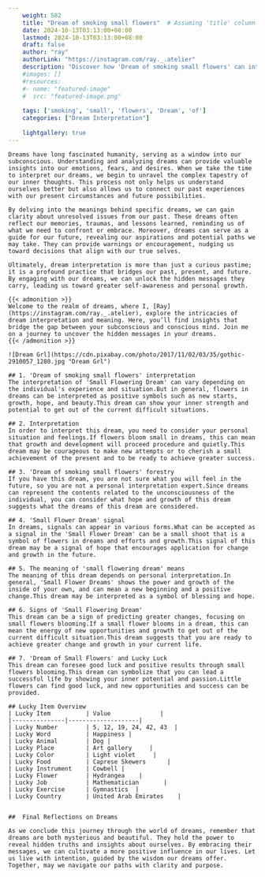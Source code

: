 ```yaml
---
    weight: 582
    title: "Dream of smoking small flowers"  # Assuming 'title' column exists
    date: 2024-10-13T03:13:00+08:00
    lastmod: 2024-10-13T03:13:00+08:00
    draft: false
    author: "ray"
    authorLink: "https://instagram.com/ray._.atelier"
    description: "Discover how 'Dream of smoking small flowers' can interpret your future and uncover its significant meanings in your life."
    #images: []
    #resources:
    #- name: "featured-image"
    #  src: "featured-image.png"
    
    tags: ['smoking', 'small', 'flowers', 'Dream', 'of']
    categories: ["Dream Interpretation"]
    
    lightgallery: true
---
```

    
    Dreams have long fascinated humanity, serving as a window into our subconscious. Understanding and analyzing dreams can provide valuable insights into our emotions, fears, and desires. When we take the time to interpret our dreams, we begin to unravel the complex tapestry of our inner thoughts. This process not only helps us understand ourselves better but also allows us to connect our past experiences with our present circumstances and future possibilities.
    
    By delving into the meanings behind specific dreams, we can gain clarity about unresolved issues from our past. These dreams often reflect our memories, traumas, and lessons learned, reminding us of what we need to confront or embrace. Moreover, dreams can serve as a guide for our future, revealing our aspirations and potential paths we may take. They can provide warnings or encouragement, nudging us toward decisions that align with our true selves.
    
    Ultimately, dream interpretation is more than just a curious pastime; it is a profound practice that bridges our past, present, and future. By engaging with our dreams, we can unlock the hidden messages they carry, leading us toward greater self-awareness and personal growth.
    
    {{< admonition >}}
    Welcome to the realm of dreams, where I, [Ray](https://instagram.com/ray._.atelier), explore the intricacies of dream interpretation and meaning. Here, you’ll find insights that bridge the gap between your subconscious and conscious mind. Join me on a journey to uncover the hidden messages in your dreams.
    {{< /admonition >}}
    
    ![Dream Grl](https://cdn.pixabay.com/photo/2017/11/02/03/35/gothic-2910057_1280.jpg "Dream Grl")
    
    ## 1. 'Dream of smoking small flowers' interpretation
    The interpretation of 'Small Flowering Dream' can vary depending on the individual's experience and situation.But in general, flowers in dreams can be interpreted as positive symbols such as new starts, growth, hope, and beauty.This dream can show your inner strength and potential to get out of the current difficult situations.
    
    ## 2. Interpretation
    In order to interpret this dream, you need to consider your personal situation and feelings.If flowers bloom small in dreams, this can mean that growth and development will proceed procedure and quietly.This dream may be courageous to make new attempts or to cherish a small achievement of the present and to be ready to achieve greater success.
    
    ## 3. 'Dream of smoking small flowers' forestry
    If you have this dream, you are not sure what you will feel in the future, so you are not a personal interpretation expert.Since dreams can represent the contents related to the unconsciousness of the individual, you can consider what hope and growth of this dream suggests what the dreams of this dream are considered.
    
    ## 4. 'Small Flower Dream' signal
    In dreams, signals can appear in various forms.What can be accepted as a signal in the 'Small Flower Dream' can be a small shoot that is a symbol of flowers in dreams and efforts and growth.This signal of this dream may be a signal of hope that encourages application for change and growth in the future.
    
    ## 5. The meaning of 'small flowering dream' means
    The meaning of this dream depends on personal interpretation.In general, 'Small Flower Dreams' shows the power and growth of the inside of your own, and can mean a new beginning and a positive change.This dream may be interpreted as a symbol of blessing and hope.
    
    ## 6. Signs of 'Small Flowering Dream'
    This dream can be a sign of predicting greater changes, focusing on small flowers blooming.If a small flower blooms in a dream, this can mean the energy of new opportunities and growth to get out of the current difficult situation.This dream suggests that you are ready to achieve greater change and growth in your current life.
    
    ## 7. 'Dream of Small Flowers' and Lucky Luck
    This dream can foresee good luck and positive results through small flowers blooming.This dream can symbolize that you can lead a successful life by showing your inner potential and passion.Little flowers can find good luck, and new opportunities and success can be provided.
    
    ## Lucky Item Overview
    | Lucky Item          | Value              |
    |---------------|--------------------|
    | Lucky Number        | 5, 12, 19, 24, 42, 43  |
    | Lucky Word          | Happiness |
    | Lucky Animal        | Dog |
    | Lucky Place         | Art gallery     |
    | Lucky Color         | Light violet     |
    | Lucky Food          | Caprese Skewers      |
    | Lucky Instrument    | Cowbell |
    | Lucky Flower        | Hydrangea    |
    | Lucky Job           | Mathematician       |
    | Lucky Exercise      | Gymnastics  |
    | Lucky Country       | United Arab Emirates    |
    
    
    ##  Final Reflections on Dreams
    
    As we conclude this journey through the world of dreams, remember that dreams are both mysterious and beautiful. They hold the power to reveal hidden truths and insights about ourselves. By embracing their messages, we can cultivate a more positive influence in our lives. Let us live with intention, guided by the wisdom our dreams offer. Together, may we navigate our paths with clarity and purpose.
    